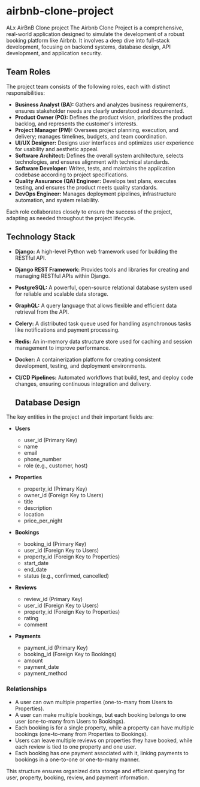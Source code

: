 # airbnb-clone-project
ALx AirBnB Clone project
The Airbnb Clone Project is a comprehensive, real-world application designed to simulate the development 
of a robust booking platform like Airbnb. It involves a deep dive into full-stack development, 
focusing on backend systems, database design, API development, and application security.




## Team Roles

The project team consists of the following roles, each with distinct responsibilities:

- **Business Analyst (BA):** Gathers and analyzes business requirements, ensures stakeholder needs are clearly understood and documented.
- **Product Owner (PO):** Defines the product vision, prioritizes the product backlog, and represents the customer's interests.
- **Project Manager (PM):** Oversees project planning, execution, and delivery; manages timelines, budgets, and team coordination.
- **UI/UX Designer:** Designs user interfaces and optimizes user experience for usability and aesthetic appeal.
- **Software Architect:** Defines the overall system architecture, selects technologies, and ensures alignment with technical standards.
- **Software Developer:** Writes, tests, and maintains the application codebase according to project specifications.
- **Quality Assurance (QA) Engineer:** Develops test plans, executes testing, and ensures the product meets quality standards.
- **DevOps Engineer:** Manages deployment pipelines, infrastructure automation, and system reliability.

Each role collaborates closely to ensure the success of the project, adapting as needed throughout the project lifecycle.

## Technology Stack

- **Django:** A high-level Python web framework used for building the RESTful API.
- **Django REST Framework:** Provides tools and libraries for creating and managing RESTful APIs within Django.
- **PostgreSQL:** A powerful, open-source relational database system used for reliable and scalable data storage.
- **GraphQL:** A query language that allows flexible and efficient data retrieval from the API.
- **Celery:** A distributed task queue used for handling asynchronous tasks like notifications and payment processing.
- **Redis:** An in-memory data structure store used for caching and session management to improve performance.
- **Docker:** A containerization platform for creating consistent development, testing, and deployment environments.
- **CI/CD Pipelines:** Automated workflows that build, test, and deploy code changes, ensuring continuous integration and delivery.

  ## Database Design

The key entities in the project and their important fields are:

- **Users**
  - user_id (Primary Key)
  - name
  - email
  - phone_number
  - role (e.g., customer, host)

- **Properties**
  - property_id (Primary Key)
  - owner_id (Foreign Key to Users)
  - title
  - description
  - location
  - price_per_night

- **Bookings**
  - booking_id (Primary Key)
  - user_id (Foreign Key to Users)
  - property_id (Foreign Key to Properties)
  - start_date
  - end_date
  - status (e.g., confirmed, cancelled)

- **Reviews**
  - review_id (Primary Key)
  - user_id (Foreign Key to Users)
  - property_id (Foreign Key to Properties)
  - rating
  - comment

- **Payments**
  - payment_id (Primary Key)
  - booking_id (Foreign Key to Bookings)
  - amount
  - payment_date
  - payment_method

### Relationships

- A user can own multiple properties (one-to-many from Users to Properties).
- A user can make multiple bookings, but each booking belongs to one user (one-to-many from Users to Bookings).
- Each booking is for a single property, while a property can have multiple bookings (one-to-many from Properties to Bookings).
- Users can leave multiple reviews on properties they have booked, while each review is tied to one property and one user.
- Each booking has one payment associated with it, linking payments to bookings in a one-to-one or one-to-many manner.

This structure ensures organized data storage and efficient querying for user, property, booking, review, and payment information.


